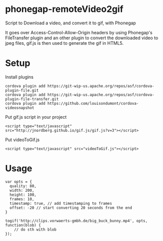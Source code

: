 phonegap-remoteVideo2gif
========================

Script to Download a video, and convert it to gif, with Phonegap

It goes over Access-Control-Allow-Origin headers by using Phonegap's FileTransfer plugin and an other plugin to convert the downloaded video to jpeg files, gif.js is then used to generate the gif in HTML5.

Setup
=====
Install plugins
```
cordova plugin add https://git-wip-us.apache.org/repos/asf/cordova-plugin-file.git
cordova plugin add https://git-wip-us.apache.org/repos/asf/cordova-plugin-file-transfer.git
cordova plugin add https://github.com/louisondumont/cordova-videosnapshot
```

Put gif.js script in your project
```
<script type="text/javascript" src="http://jnordberg.github.io/gif.js/gif.js?v=3"></script>
```

Put videoToGif.js
```
<script type="text/javascript" src="videoToGif.js"></script>
```

Usage
=====
```
var opts = {
  quality: 80,
  width: 200,
  height: 100,
  frames: 10,
  timestamp: true, // add timestamping to frames
  offset: -20 // start converting 20 seconds from the end
}

togif('http://clips.vorwaerts-gmbh.de/big_buck_bunny.mp4', opts, function(blob) {
    // do sth with blob
});
```
